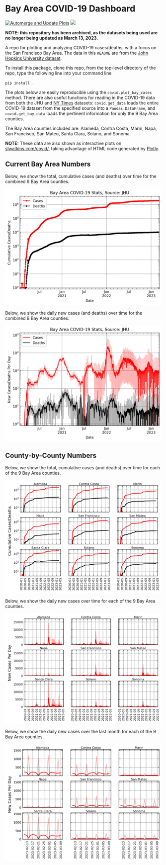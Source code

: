 # Bay Area COVID-19 Dashboard

[![Automerge and Update Plots](https://github.com/slwatkins/covid/actions/workflows/auto_merge.yml/badge.svg)](https://github.com/slwatkins/covid/actions/workflows/auto_merge.yml) ![](https://img.shields.io/badge/dynamic/yaml?color=informational&label=Plots%20Last%20Updated&query=date&url=https%3A%2F%2Fraw.githubusercontent.com%2Fslwatkins%2Fcovid%2Fmaster%2F.github%2Fdate_last_updated.yml)

**NOTE: this repository has been archived, as the datasets being used are no longer being updated as March 13, 2023.**

A repo for plotting and analyzing COVID-19 cases/deaths, with a focus on the San Francisco Bay Area. The data in this `README` are from the [John Hopkins University dataset](https://github.com/CSSEGISandData/COVID-19).

To install this package, clone this repo, from the top-level directory of the repo, type the following line into your command line

`pip install .`

The plots below are easily reproducible using the `covid.plot_bay_cases` method. There are also useful functions for reading in the COVID-19 data from both the JHU and [NY Times](https://github.com/nytimes/covid-19-data) datasets: `covid.get_data` loads the entire COVID-19 dataset from the specified source into a `Pandas.DataFrame`, and `covid.get_bay_data` loads the pertinent information for only the 9 Bay Area counties.

The Bay Area counties included are: Alameda, Contra Costa, Marin, Napa, San Francisco, San Mateo, Santa Clara, Solano, and Sonoma.

**NOTE:** These data are also shown as interactive plots on [slwatkins.com/covid/](https://slwatkins.com/covid/), taking advantage of HTML code generated by [Plotly](https://github.com/plotly/plotly.py).

## Current Bay Area Numbers

Below, we show the total, cumulative cases (and deaths) over time for the combined 9 Bay Area counties.

![Bay Area Cumulative](https://github.com/slwatkins/covid/blob/master/.github/current_bay_area_total_cases.png)

Below, we show the daily new cases (and deaths) over time for the combined 9 Bay Area counties.

![Bay Area Daily](https://github.com/slwatkins/covid/blob/master/.github/current_bay_area_new_cases.png)

## County-by-County Numbers

Below, we show the total, cumulative cases (and deaths) over time for each of the 9 Bay Area counties.

![County Cumulative](https://github.com/slwatkins/covid/blob/master/.github/current_county_total_cases.png)

Below, we show the daily new cases over time for each of the 9 Bay Area counties.

![County Daily](https://github.com/slwatkins/covid/blob/master/.github/current_county_new_cases.png)

Below, we show the daily new cases over the last month for each of the 9 Bay Area counties.

![County Daily, Recent](https://github.com/slwatkins/covid/blob/master/.github/current_county_new_cases_month.png)
